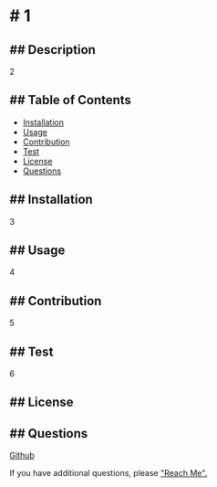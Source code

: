 
</span>
<h1># 1</h1> 
<h2>## Description</h2>
    <p>2</p>
<h2>## Table of Contents</h2>
    <ul>
        <li><a href="#installation">Installation</a></li>
        <li><a href="#usage">Usage</a></li>
        <li><a href="#contribution">Contribution</a></li>
        <li><a href="#test">Test</a></li>
        <li><a href="#license">License</a></li>
        <li><a href="#questions">Questions</a></li>
    </ul>
<h2 id="installation">## Installation</h2>
    <p>3</p>
<h2 id="usage">## Usage</h2>
    <p>4</p>
<h2 id="contribution">## Contribution</h2>
    <p>5</p>
<h2 id="test">## Test</h2>
    <p>6</p>
<h2 id="license">## License</h2>
    <p></p>
<h2 id="questions">## Questions</h2>
    <p><a href="https://github.com/7">Github</a></p>
    <p>If you have additional questions, please <a href="8">"Reach Me".</a><p>            
  